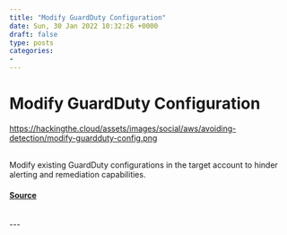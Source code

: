 ```yaml
---
title: "Modify GuardDuty Configuration"
date: Sun, 30 Jan 2022 10:32:26 +0000
draft: false
type: posts
categories: 
- 
---
```

# Modify GuardDuty Configuration
https://hackingthe.cloud/assets/images/social/aws/avoiding-detection/modify-guardduty-config.png
<br/>

<br/>
Modify existing GuardDuty configurations in the target account to hinder alerting and remediation capabilities.

#### [Source](https://hackingthe.cloud/aws/avoiding-detection/modify-guardduty-config/)

<br/>
---
